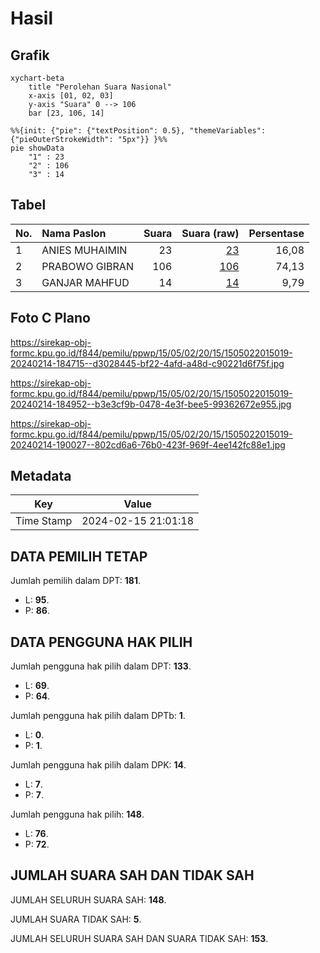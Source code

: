 # Hasil

## Grafik

```mermaid
xychart-beta
    title "Perolehan Suara Nasional"
    x-axis [01, 02, 03]
    y-axis "Suara" 0 --> 106
    bar [23, 106, 14]
```

```mermaid
%%{init: {"pie": {"textPosition": 0.5}, "themeVariables": {"pieOuterStrokeWidth": "5px"}} }%%
pie showData
    "1" : 23
    "2" : 106
    "3" : 14
```

## Tabel

| No. | Nama Paslon    | Suara | Suara (raw) | Persentase |
|:--- |:-------------- | -----:| -----------:| ----------:|
| 1   | ANIES MUHAIMIN | 23    | [23][p-1]   | 16,08      |
| 2   | PRABOWO GIBRAN | 106   | [106][p-2]  | 74,13      |
| 3   | GANJAR MAHFUD  | 14    | [14][p-3]   | 9,79       |


[p-1]: https://github.com/gigit-pemilu/pemilu-2024/blob/main/pilpres/hitung-suara/sub/15-jambi/sub/05--muaro-jambi/sub/02-sekernan/sub/2015-suko-awin-jaya/sub/019-tps/sub/paslon-1.txt
[p-2]: https://github.com/gigit-pemilu/pemilu-2024/blob/main/pilpres/hitung-suara/sub/15-jambi/sub/05--muaro-jambi/sub/02-sekernan/sub/2015-suko-awin-jaya/sub/019-tps/sub/paslon-2.txt
[p-3]: https://github.com/gigit-pemilu/pemilu-2024/blob/main/pilpres/hitung-suara/sub/15-jambi/sub/05--muaro-jambi/sub/02-sekernan/sub/2015-suko-awin-jaya/sub/019-tps/sub/paslon-3.txt

## Foto C Plano

https://sirekap-obj-formc.kpu.go.id/f844/pemilu/ppwp/15/05/02/20/15/1505022015019-20240214-184715--d3028445-bf22-4afd-a48d-c90221d6f75f.jpg

https://sirekap-obj-formc.kpu.go.id/f844/pemilu/ppwp/15/05/02/20/15/1505022015019-20240214-184952--b3e3cf9b-0478-4e3f-bee5-99362672e955.jpg

https://sirekap-obj-formc.kpu.go.id/f844/pemilu/ppwp/15/05/02/20/15/1505022015019-20240214-190027--802cd6a6-76b0-423f-969f-4ee142fc88e1.jpg


## Metadata

| Key        | Value               |
| ---------- | ------------------- |
| Time Stamp | 2024-02-15 21:01:18 |


## DATA PEMILIH TETAP

Jumlah pemilih dalam DPT: **181**.
 * L: **95**.
 * P: **86**.

## DATA PENGGUNA HAK PILIH

Jumlah pengguna hak pilih dalam DPT: **133**.
 * L: **69**.
 * P: **64**.

Jumlah pengguna hak pilih dalam DPTb: **1**.
 * L: **0**.
 * P: **1**.

Jumlah pengguna hak pilih dalam DPK: **14**.
 * L: **7**.
 * P: **7**.

Jumlah pengguna hak pilih: **148**.
 * L: **76**.
 * P: **72**.

## JUMLAH SUARA SAH DAN TIDAK SAH

JUMLAH SELURUH SUARA SAH: **148**.

JUMLAH SUARA TIDAK SAH: **5**.

JUMLAH SELURUH SUARA SAH DAN SUARA TIDAK SAH: **153**.


